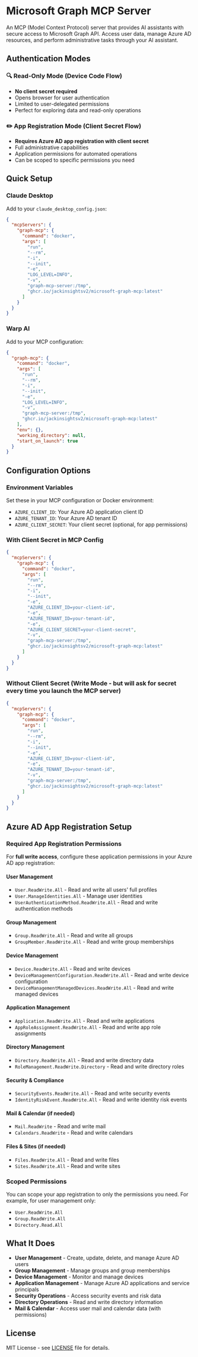 # Microsoft Graph MCP Server

An MCP (Model Context Protocol) server that provides AI assistants with secure access to Microsoft Graph API. Access user data, manage Azure AD resources, and perform administrative tasks through your AI assistant.

## Authentication Modes

### 🔍 Read-Only Mode (Device Code Flow)
- **No client secret required**
- Opens browser for user authentication
- Limited to user-delegated permissions
- Perfect for exploring data and read-only operations

### ✏️ App Registration Mode (Client Secret Flow)
- **Requires Azure AD app registration with client secret**
- Full administrative capabilities
- Application permissions for automated operations
- Can be scoped to specific permissions you need

## Quick Setup

### Claude Desktop

Add to your `claude_desktop_config.json`:

```json
{
  "mcpServers": {
    "graph-mcp": {
      "command": "docker",
      "args": [
        "run",
        "--rm",
        "-i",
        "--init",
        "-e",
        "LOG_LEVEL=INFO",
        "-v",
        "graph-mcp-server:/tmp",
        "ghcr.io/jackinsightsv2/microsoft-graph-mcp:latest"
      ]
    }
  }
}
```

### Warp AI

Add to your MCP configuration:

```json
{
  "graph-mcp": {
    "command": "docker",
    "args": [
      "run",
      "--rm",
      "-i",
      "--init",
      "-e",
      "LOG_LEVEL=INFO",
      "-v",
      "graph-mcp-server:/tmp",
      "ghcr.io/jackinsightsv2/microsoft-graph-mcp:latest"
    ],
    "env": {},
    "working_directory": null,
    "start_on_launch": true
  }
}
```

## Configuration Options

### Environment Variables

Set these in your MCP configuration or Docker environment:

- `AZURE_CLIENT_ID`: Your Azure AD application client ID
- `AZURE_TENANT_ID`: Your Azure AD tenant ID  
- `AZURE_CLIENT_SECRET`: Your client secret (optional, for app permissions)

### With Client Secret in MCP Config

```json
{
  "mcpServers": {
    "graph-mcp": {
      "command": "docker",
      "args": [
        "run",
        "--rm",
        "-i",
        "--init",
        "-e",
        "AZURE_CLIENT_ID=your-client-id",
        "-e",
        "AZURE_TENANT_ID=your-tenant-id",
        "-e",
        "AZURE_CLIENT_SECRET=your-client-secret",
        "-v",
        "graph-mcp-server:/tmp",
        "ghcr.io/jackinsightsv2/microsoft-graph-mcp:latest"
      ]
    }
  }
}
```

### Without Client Secret (Write Mode - but will ask for secret every time you launch the MCP server)

```json
{
  "mcpServers": {
    "graph-mcp": {
      "command": "docker",
      "args": [
        "run",
        "--rm",
        "-i",
        "--init",
        "-e",
        "AZURE_CLIENT_ID=your-client-id",
        "-e",
        "AZURE_TENANT_ID=your-tenant-id",
        "-v",
        "graph-mcp-server:/tmp",
        "ghcr.io/jackinsightsv2/microsoft-graph-mcp:latest"
      ]
    }
  }
}
```

## Azure AD App Registration Setup

### Required App Registration Permissions

For **full write access**, configure these application permissions in your Azure AD app registration:

#### User Management
- `User.ReadWrite.All` - Read and write all users' full profiles
- `User.ManageIdentities.All` - Manage user identities
- `UserAuthenticationMethod.ReadWrite.All` - Read and write authentication methods

#### Group Management  
- `Group.ReadWrite.All` - Read and write all groups
- `GroupMember.ReadWrite.All` - Read and write group memberships

#### Device Management
- `Device.ReadWrite.All` - Read and write devices
- `DeviceManagementConfiguration.ReadWrite.All` - Read and write device configuration
- `DeviceManagementManagedDevices.ReadWrite.All` - Read and write managed devices

#### Application Management
- `Application.ReadWrite.All` - Read and write applications
- `AppRoleAssignment.ReadWrite.All` - Read and write app role assignments

#### Directory Management
- `Directory.ReadWrite.All` - Read and write directory data
- `RoleManagement.ReadWrite.Directory` - Read and write directory roles

#### Security & Compliance
- `SecurityEvents.ReadWrite.All` - Read and write security events
- `IdentityRiskEvent.ReadWrite.All` - Read and write identity risk events

#### Mail & Calendar (if needed)
- `Mail.ReadWrite` - Read and write mail
- `Calendars.ReadWrite` - Read and write calendars

#### Files & Sites (if needed)
- `Files.ReadWrite.All` - Read and write files
- `Sites.ReadWrite.All` - Read and write sites

### Scoped Permissions

You can scope your app registration to only the permissions you need. For example, for user management only:

- `User.ReadWrite.All`
- `Group.ReadWrite.All` 
- `Directory.Read.All`

## What It Does

- **User Management** - Create, update, delete, and manage Azure AD users
- **Group Management** - Manage groups and group memberships  
- **Device Management** - Monitor and manage devices
- **Application Management** - Manage Azure AD applications and service principals
- **Security Operations** - Access security events and risk data
- **Directory Operations** - Read and write directory information
- **Mail & Calendar** - Access user mail and calendar data (with permissions)


## License

MIT License - see [LICENSE](LICENSE) file for details.
